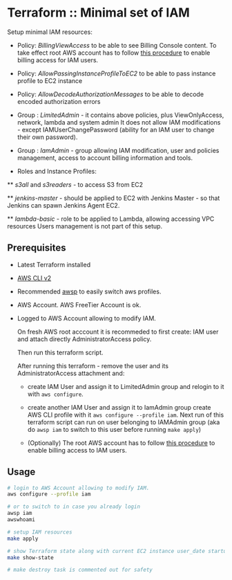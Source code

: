 # Terraform :: Minimal set of IAM

Setup minimal IAM resources:

* Policy: _BillingViewAccess_ to be able to see Billing Console content. To take effect root AWS account has to follow [this procedure](https://docs.aws.amazon.com/IAM/latest/UserGuide/tutorial_billing.html?icmpid=docs_iam_console#tutorial-billing-step1) to enable billing access for IAM users.

* Policy: _AllowPassingInstanceProfileToEC2_ to be able to pass instance profile to EC2 instance

* Policy: _AllowDecodeAuthorizationMessages_ to be able to decode encoded authorization errors

* Group : _LimitedAdmin_ - it contains above policies, plus ViewOnlyAccess, network, lambda and system admin
  It does not allow IAM modifications - except IAMUserChangePassword (ability for an IAM user to change their own password).

* Group : _IamAdmin_ - group allowing IAM modification, user and policies management, access to account billing information and tools.

* Roles and Instance Profiles:

** _s3all_ and _s3readers_ - to access S3 from EC2

**  _jenkins-master_ - should be applied to EC2 with Jenkins Master - so that Jenkins can spawn Jenkins Agent EC2.

** _lambda-basic_ - role to be applied to Lambda, allowing accessing VPC resources
Users management is not part of this setup.

## Prerequisites

* Latest Terraform installed
* [AWS CLI v2](https://github.com/aws/aws-cli/tree/v2)
* Recommended [awsp](https://github.com/antonbabenko/awsp) to easily switch aws profiles.

* AWS Account. AWS FreeTier Account is ok.

* Logged to AWS Account allowing to modify IAM.

  On fresh AWS root acccount it is recommeded to first create: IAM user and attach directly AdministratorAccess policy.

  Then run this terraform script.

  After running this terraform - remove the user and its AdministratorAccess attachment and:

  * create IAM User and assign it to LimitedAdmin group and relogin to it with `aws configure`.
  * create another IAM User and assign it to IamAdmin group create AWS CLI profile with it `aws configure --profile iam`. Next run of this terraform script can run on user belonging to IAMAdmin group (aka do `awsp iam` to switch to this user before running `make apply`)

  * (Optionally) The root AWS account has to follow [this procedure](https://docs.aws.amazon.com/IAM/latest/UserGuide/tutorial_billing.html?icmpid=docs_iam_console#tutorial-billing-step1) to enable billing access to IAM users.

## Usage

```bash
# login to AWS Account allowing to modify IAM.
aws configure --profile iam

# or to switch to in case you already login
awsp iam
awswhoami

# setup IAM resources
make apply

# show Terraform state along with current EC2 instance user_date startup script
make show-state

# make destroy task is commented out for safety
```
